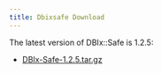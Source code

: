 ```yaml
---
title: Dbixsafe Download
---
```


The latest version of DBIx::Safe is 1.2.5:

-   [DBIx-Safe-1.2.5.tar.gz](http://bucardo.org/downloads/DBIx-Safe-1.2.5.tar.gz)
